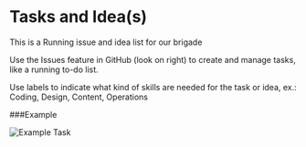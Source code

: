 Tasks and Idea(s)
=====

This is a Running issue and idea list for our brigade

Use the Issues feature in GitHub (look on right) to create and manage tasks, like a running to-do list.

Use labels to indicate what kind of skills are needed for the task or idea, ex.: Coding, Design, Content, Operations

###Example

![Example Task](example.png "Example Task")
